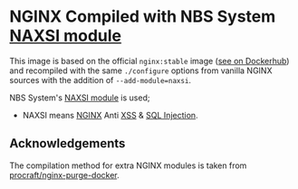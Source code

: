 # NGINX Compiled with NBS System [NAXSI module](https://github.com/nbs-system/naxsi)

This image is based on the official `nginx:stable` image ([see on Dockerhub](https://hub.docker.com/_/nginx/)) and recompiled with the same `./configure` options from vanilla NGINX sources with the addition of `--add-module=naxsi`.

NBS System's [NAXSI module](https://github.com/nbs-system/naxsi) is used;

* NAXSI means [NGINX](http://nginx.org/) Anti [XSS](https://www.owasp.org/index.php/Cross-site_Scripting_%28XSS%29) & [SQL Injection](https://www.owasp.org/index.php/SQL_injection).

## Acknowledgements

The compilation method for extra NGINX modules is taken from [procraft/nginx-purge-docker](https://github.com/procraft/nginx-purge-docker).
